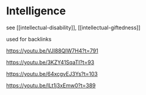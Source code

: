 # Intelligence

see [[intellectual-disability]], [[intellectual-giftedness]]

used for backlinks

<https://youtu.be/VJI88QIW7H4?t=791>

<https://youtu.be/3KZY41SqaTI?t=93>

<https://youtu.be/64xcgvEJ3Ys?t=103>

<https://youtu.be/ILt1j3xEmw0?t=389>
